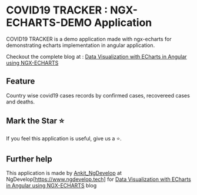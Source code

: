# COVID19 TRACKER : NGX-ECHARTS-DEMO Application

COVID19 TRACKER is a demo application made with ngx-echarts for demonstrating echarts implementation in angular application.

Checkout the complete blog at : [Data Visualization with ECharts in Angular using NGX-ECHARTS](https://www.ngdevelop.tech/data-visualization-with-echarts-in-angular-using-ngx-echarts/)

## Feature

Country wise covid19 cases records by confirmed cases, recovereed cases and deaths.

## Mark the Star ⭐

If you feel this application is useful, give us a ⭐.

## Further help

This application is made by [Ankit_NgDevelop](https://twitter.com/ankit_ngdevelop) at NgDevelop[https://www.ngdevelop.tech] for [Data Visualization with ECharts in Angular using NGX-ECHARTS](https://www.ngdevelop.tech/data-visualization-with-echarts-in-angular-using-ngx-echarts/)
 blog